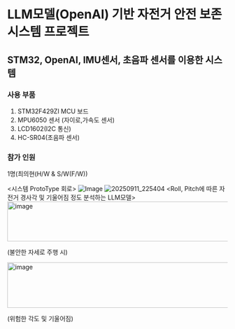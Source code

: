 # LLM모델(OpenAI) 기반 자전거 안전 보존 시스템 프로젝트
## STM32, OpenAI, IMU센서, 초음파 센서를 이용한 시스템

### 사용 부품
1. STM32F429ZI MCU 보드
2. MPU6050 센서 (자이로,가속도 센서)
3. LCD1602(I2C 통신)
4. HC-SR04(초음파 센서)

### 참가 인원
1명(최의현(H/W & S/W(F/W))


<시스템 ProtoType 회로>
![Image](https://github.com/user-attachments/assets/a0b02ed7-4c1b-455f-af27-1f3f2c6b7842)
![20250911_225404](https://github.com/user-attachments/assets/a1baf390-1a50-43fc-b861-cb6cad941673)
<Roll, Pitch에 따른 자전거 경사각 및 기울어짐 정도 분석하는 LLM모델>
<img width="2006" height="91" alt="image" src="https://github.com/user-attachments/assets/8d7f41eb-4e2d-4b9c-b797-c19e27cbf2ec" />

(불안한 자세로 주행 시)

<img width="1987" height="104" alt="image" src="https://github.com/user-attachments/assets/39d74dee-e182-423e-bbe7-9a2a904c5074" />


(위험한 각도 및 기울어짐)
